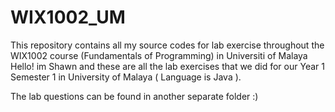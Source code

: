 # WIX1002_UM
This repository contains all my source codes for lab exercise throughout the WIX1002 course (Fundamentals of Programming) in Universiti of Malaya Hello! im Shawn and these are all the lab exercises that we did for our Year 1 Semester 1 in University of Malaya ( Language is Java ).

The lab questions can be found in another separate folder :)
